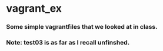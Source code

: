 # vagrant_ex
### Some simple vagrantfiles that we looked at in class.
### Note: test03 is as far as I recall unfinshed. 
